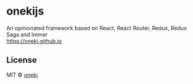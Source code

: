 # onekijs
An opinionated framework based on React, React Router, Redux, Redux Saga and Immer  
https://oneki.github.io

## License

MIT © [oneki](https://github.com/oneki)

